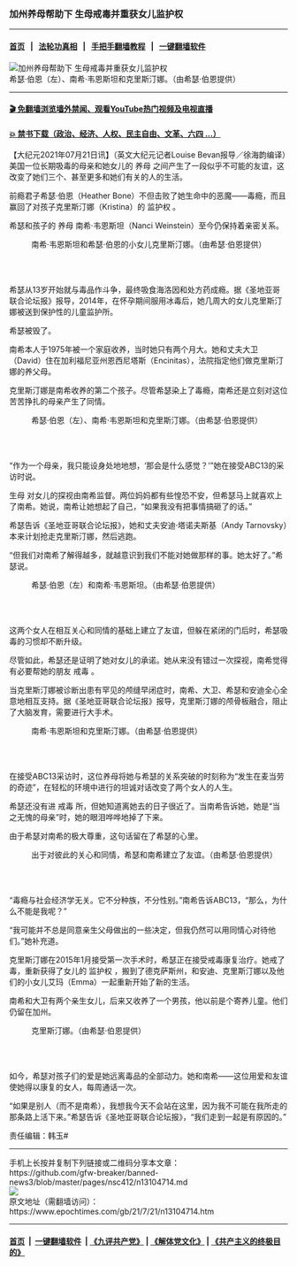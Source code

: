 ### 加州养母帮助下 生母戒毒并重获女儿监护权
------------------------

#### [首页](https://github.com/gfw-breaker/banned-news3/blob/master/README.md) &nbsp;&nbsp;|&nbsp;&nbsp; [法轮功真相](https://github.com/begood0513/basic/blob/master/README.md)  &nbsp;&nbsp;|&nbsp;&nbsp; [手把手翻墙教程](https://github.com/gfw-breaker/guides/wiki)  &nbsp;&nbsp;|&nbsp;&nbsp; [一键翻墙软件](https://github.com/gfw-breaker/nogfw/blob/master/README.md)  



<div><img alt="加州养母帮助下 生母戒毒并重获女儿监护权" class="attachment-djy_600_400 size-djy_600_400 wp-post-image" src="https://i.epochtimes.com/assets/uploads/2021/07/id13104720-birth-mom-1200x720-600x400.jpg"/>
<div class="caption">
 希瑟‧伯恩（左）、南希‧韦恩斯坦和克里斯汀娜。（由希瑟‧伯恩提供）
</div></div><hr/>

#### [ 🎬  免翻墙浏览墙外禁闻、观看YouTube热门视频及电视直播](https://github.com/gfw-breaker/HelloWorld)

#### [ 💥  禁书下载（政治、经济、人权、民主自由、文革、六四 ...）](https://github.com/gfw-breaker/books/blob/master/README.md)

<div><p>
 【大纪元2021年07月21日讯】（英文大纪元记者Louise Bevan报导／徐海韵编译）美国一位长期吸毒的母亲和她女儿的
 <ok href="https://www.epochtimes.com/gb/tag/%E5%85%BB%E6%AF%8D.html">
  养母
 </ok>
 之间产生了一段似乎不可能的友谊，这改变了她们三个、甚至更多和她们有关的人的生活。
</p>
<p>
 前瘾君子希瑟‧伯恩（Heather Bone）不但击败了她生命中的恶魔——毒瘾，而且赢回了对孩子克里斯汀娜（Kristina）的
 <ok href="https://www.epochtimes.com/gb/tag/%E7%9B%91%E6%8A%A4%E6%9D%83.html">
  监护权
 </ok>
 。
</p>
<p>
 希瑟和孩子的
 <ok href="https://www.epochtimes.com/gb/tag/%E5%85%BB%E6%AF%8D.html">
  养母
 </ok>
 南希‧韦恩斯坦（Nanci Weinstein）至今仍保持着亲密关系。
</p>
<figure aria-describedby="caption-attachment-13104727" class="wp-caption aligncenter" id="attachment_13104727" style="width: 516px">
 <ok href="https://i.epochtimes.com/assets/uploads/2021/07/id13104727-Nanci-Kristina.jpeg" target="_blank">
  <img alt="" class="size-full wp-image-13104727" src="https://i.epochtimes.com/assets/uploads/2021/07/id13104727-Nanci-Kristina.jpeg"/>
 </ok>
 <br/><figcaption class="wp-caption-text" id="caption-attachment-13104727">
  南希‧韦恩斯坦和希瑟‧伯恩的小女儿克里斯汀娜。（由希瑟‧伯恩提供）
 </figcaption><br/>
</figure><br/>
<p>
 希瑟从13岁开始就与毒品作斗争，最终吸食海洛因和处方药成瘾。据《圣地亚哥联合论坛报》报导，2014年，在怀孕期间服用冰毒后，她几周大的女儿克里斯汀娜被送到保护性的儿童监护所。
</p>
<p>
 希瑟被毁了。
</p>
<p>
 南希本人于1975年被一个家庭收养，当时她只有两个月大。她和丈夫大卫（David）住在加利福尼亚州恩西尼塔斯（Encinitas），法院指定他们做克里斯汀娜的养父母。
</p>
<p>
 克里斯汀娜是南希收养的第二个孩子。尽管希瑟染上了毒瘾，南希还是立刻对这位苦苦挣扎的母亲产生了同情。
</p>
<figure aria-describedby="caption-attachment-13104736" class="wp-caption aligncenter" id="attachment_13104736" style="width: 450px">
 <ok href="https://i.epochtimes.com/assets/uploads/2021/07/id13104736-Nanci-Heather_4.jpeg" target="_blank">
  <img alt="" class="wp-image-13104736" src="https://i.epochtimes.com/assets/uploads/2021/07/id13104736-Nanci-Heather_4-600x792.jpeg"/>
 </ok>
 <br/><figcaption class="wp-caption-text" id="caption-attachment-13104736">
  希瑟‧伯恩（左）、南希‧韦恩斯坦和克里斯汀娜。（由希瑟‧伯恩提供）
 </figcaption><br/>
</figure><br/>
<p>
 “作为一个母亲，我只能设身处地地想，‘那会是什么感觉？’”她在接受ABC13的采访时说。
</p>
<p>
 <ok href="https://www.epochtimes.com/gb/tag/%E7%94%9F%E6%AF%8D.html">
  生母
 </ok>
 对女儿的探视由南希监督。两位妈妈都有些惶恐不安，但希瑟马上就喜欢上了南希。她说，南希让她想起了自己，“如果我没有把事情搞砸了的话。”
</p>
<p>
 希瑟告诉《圣地亚哥联合论坛报》，她和丈夫安迪‧塔诺夫斯基（Andy Tarnovsky）本来计划抢走克里斯汀娜，然后逃跑。
</p>
<p>
 “但我们对南希了解得越多，就越意识到我们不能对她做那样的事。她太好了。”希瑟说。
</p>
<figure aria-describedby="caption-attachment-13104742" class="wp-caption aligncenter" id="attachment_13104742" style="width: 451px">
 <ok href="https://i.epochtimes.com/assets/uploads/2021/07/id13104742-Nanci-Heather_2.jpeg" target="_blank">
  <img alt="" class="wp-image-13104742" src="https://i.epochtimes.com/assets/uploads/2021/07/id13104742-Nanci-Heather_2.jpeg"/>
 </ok>
 <br/><figcaption class="wp-caption-text" id="caption-attachment-13104742">
  希瑟‧伯恩（左）和南希‧韦恩斯坦。（由希瑟‧伯恩提供）
 </figcaption><br/>
</figure><br/>
<p>
 这两个女人在相互关心和同情的基础上建立了友谊，但躲在紧闭的门后时，希瑟吸毒的习惯却不断升级。
</p>
<p>
 尽管如此，希瑟还是证明了她对女儿的承诺。她从来没有错过一次探视，南希觉得有必要帮她的朋友
 <ok href="https://www.epochtimes.com/gb/tag/%E6%88%92%E6%AF%92.html">
  戒毒
 </ok>
 。
</p>
<p>
 当克里斯汀娜被诊断出患有罕见的颅缝早闭症时，南希、大卫、希瑟和安迪全心全意地相互支持。据《圣地亚哥联合论坛报》报导，克里斯汀娜的颅骨板融合，阻止了大脑发育，需要进行大手术。
</p>
<figure aria-describedby="caption-attachment-13104744" class="wp-caption aligncenter" id="attachment_13104744" style="width: 450px">
 <ok href="https://i.epochtimes.com/assets/uploads/2021/07/id13104744-Nanci-Kristina_3.jpeg" target="_blank">
  <img alt="" class="wp-image-13104744" src="https://i.epochtimes.com/assets/uploads/2021/07/id13104744-Nanci-Kristina_3-600x800.jpeg"/>
 </ok>
 <br/><figcaption class="wp-caption-text" id="caption-attachment-13104744">
  南希‧韦恩斯坦和克里斯汀娜。（由希瑟‧伯恩提供）
 </figcaption><br/>
</figure><br/>
<p>
 在接受ABC13采访时，这位养母将她与希瑟的关系突破的时刻称为“发生在麦当劳的奇迹”，在轻松的环境中进行的坦诚对话改变了两个女人的人生。
</p>
<p>
 希瑟还没有进
 <ok href="https://www.epochtimes.com/gb/tag/%E6%88%92%E6%AF%92.html">
  戒毒
 </ok>
 所，但她知道离她去的日子很近了。当南希告诉她，她是“当之无愧的母亲”时，她的眼泪哗哗地掉了下来。
</p>
<p>
 由于希瑟对南希的极大尊重，这句话留在了希瑟的心里。
</p>
<figure aria-describedby="caption-attachment-13104747" class="wp-caption aligncenter" id="attachment_13104747" style="width: 451px">
 <ok href="https://i.epochtimes.com/assets/uploads/2021/07/id13104747-Nanci-Heather_5.jpeg" target="_blank">
  <img alt="" class="wp-image-13104747" src="https://i.epochtimes.com/assets/uploads/2021/07/id13104747-Nanci-Heather_5-600x779.jpeg"/>
 </ok>
 <br/><figcaption class="wp-caption-text" id="caption-attachment-13104747">
  出于对彼此的关心和同情，希瑟和南希建立了友谊。（由希瑟‧伯恩提供）
 </figcaption><br/>
</figure><br/>
<p>
 “毒瘾与社会经济学无关。它不分种族，不分性别。”南希告诉ABC13，“那么，为什么不能是我呢？”
</p>
<p>
 “我可能并不总是同意亲生父母做出的一些决定，但我仍然可以用同情心对待他们。”她补充道。
</p>
<p>
 克里斯汀娜在2015年1月接受第一次手术时，希瑟正在接受戒毒康复治疗。她戒了毒，重新获得了女儿的
 <ok href="https://www.epochtimes.com/gb/tag/%E7%9B%91%E6%8A%A4%E6%9D%83.html">
  监护权
 </ok>
 ，搬到了德克萨斯州，和安迪、克里斯汀娜以及他们的小女儿艾玛（Emma）一起重新开始了新的生活。
</p>
<p>
 南希和大卫有两个亲生女儿，后来又收养了一个男孩，他以前是个寄养儿童。他们仍留在加州。
</p>
<figure aria-describedby="caption-attachment-13104751" class="wp-caption aligncenter" id="attachment_13104751" style="width: 450px">
 <ok href="https://i.epochtimes.com/assets/uploads/2021/07/id13104751-Kristina.jpeg" target="_blank">
  <img alt="" class="wp-image-13104751" src="https://i.epochtimes.com/assets/uploads/2021/07/id13104751-Kristina-600x600.jpeg"/>
 </ok>
 <br/><figcaption class="wp-caption-text" id="caption-attachment-13104751">
  克里斯汀娜。（由希瑟‧伯恩提供）
 </figcaption><br/>
</figure><br/>
<p>
 如今，希瑟对孩子们的爱是她远离毒品的全部动力。她和南希——这位用爱和友谊使她得以康复的女人，每周通话一次。
</p>
<p>
 “如果是别人（而不是南希），我想我今天不会站在这里，因为我不可能在我所走的那条路上活下来。”希瑟告诉《圣地亚哥联合论坛报》，“我们走到一起是有原因的。”
</p>
<p>
 责任编辑：韩玉#
</p>
</div>
<hr/>
手机上长按并复制下列链接或二维码分享本文章：<br/>
https://github.com/gfw-breaker/banned-news3/blob/master/pages/nsc412/n13104714.md <br/>
<a href='https://github.com/gfw-breaker/banned-news3/blob/master/pages/nsc412/n13104714.md'><img src='https://github.com/gfw-breaker/banned-news3/blob/master/pages/nsc412/n13104714.md.png'/></a> <br/>
原文地址（需翻墙访问）：https://www.epochtimes.com/gb/21/7/21/n13104714.htm


------------------------
#### [首页](https://github.com/gfw-breaker/banned-news3/blob/master/README.md) &nbsp;|&nbsp; [一键翻墙软件](https://github.com/gfw-breaker/nogfw/blob/master/README.md) &nbsp;| [《九评共产党》](https://github.com/gfw-breaker/9ping.md/blob/master/README.md#九评之一评共产党是什么) | [《解体党文化》](https://github.com/gfw-breaker/jtdwh.md/blob/master/README.md) | [《共产主义的终极目的》](https://github.com/gfw-breaker/gczydzjmd.md/blob/master/README.md)


<img src='http://gfw-breaker.win/banned-news3/pages/nsc412/n13104714.md' width='0px' height='0px'/>